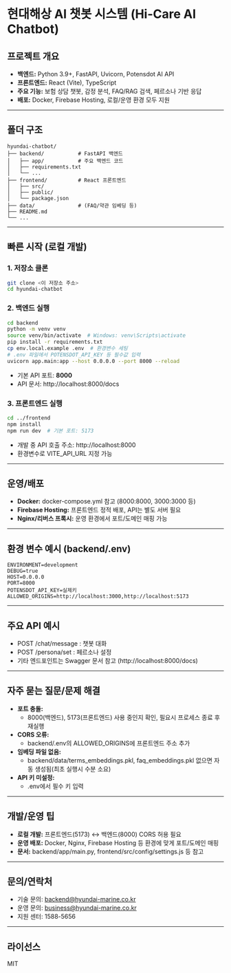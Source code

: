 # 현대해상 AI 챗봇 시스템 (Hi-Care AI Chatbot)

## 프로젝트 개요
- **백엔드:** Python 3.9+, FastAPI, Uvicorn, Potensdot AI API
- **프론트엔드:** React (Vite), TypeScript
- **주요 기능:** 보험 상담 챗봇, 감정 분석, FAQ/RAG 검색, 페르소나 기반 응답
- **배포:** Docker, Firebase Hosting, 로컬/운영 환경 모두 지원

---

## 폴더 구조
```
hyundai-chatbot/
├── backend/           # FastAPI 백엔드
│   ├── app/           # 주요 백엔드 코드
│   ├── requirements.txt
│   └── ...
├── frontend/          # React 프론트엔드
│   ├── src/
│   ├── public/
│   └── package.json
├── data/              # (FAQ/약관 임베딩 등)
├── README.md
└── ...
```

---

## 빠른 시작 (로컬 개발)

### 1. 저장소 클론
```bash
git clone <이 저장소 주소>
cd hyundai-chatbot
```

### 2. 백엔드 실행
```bash
cd backend
python -m venv venv
source venv/bin/activate  # Windows: venv\Scripts\activate
pip install -r requirements.txt
cp env.local.example .env  # 환경변수 세팅
# .env 파일에서 POTENSDOT_API_KEY 등 필수값 입력
uvicorn app.main:app --host 0.0.0.0 --port 8000 --reload
```
- 기본 API 포트: **8000**
- API 문서: http://localhost:8000/docs

### 3. 프론트엔드 실행
```bash
cd ../frontend
npm install
npm run dev  # 기본 포트: 5173
```
- 개발 중 API 호출 주소: http://localhost:8000
- 환경변수로 VITE_API_URL 지정 가능

---

## 운영/배포
- **Docker:** docker-compose.yml 참고 (8000:8000, 3000:3000 등)
- **Firebase Hosting:** 프론트엔드 정적 배포, API는 별도 서버 필요
- **Nginx/리버스 프록시:** 운영 환경에서 포트/도메인 매핑 가능

---

## 환경 변수 예시 (backend/.env)
```
ENVIRONMENT=development
DEBUG=true
HOST=0.0.0.0
PORT=8000
POTENSDOT_API_KEY=실제키
ALLOWED_ORIGINS=http://localhost:3000,http://localhost:5173
```

---

## 주요 API 예시
- POST /chat/message : 챗봇 대화
- POST /persona/set : 페르소나 설정
- 기타 엔드포인트는 Swagger 문서 참고 (http://localhost:8000/docs)

---

## 자주 묻는 질문/문제 해결
- **포트 충돌:**
  - 8000(백엔드), 5173(프론트엔드) 사용 중인지 확인, 필요시 프로세스 종료 후 재실행
- **CORS 오류:**
  - backend/.env의 ALLOWED_ORIGINS에 프론트엔드 주소 추가
- **임베딩 파일 없음:**
  - backend/data/terms_embeddings.pkl, faq_embeddings.pkl 없으면 자동 생성됨(최초 실행시 수분 소요)
- **API 키 미설정:**
  - .env에서 필수 키 입력

---

## 개발/운영 팁
- **로컬 개발:** 프론트엔드(5173) ↔ 백엔드(8000) CORS 허용 필요
- **운영 배포:** Docker, Nginx, Firebase Hosting 등 환경에 맞게 포트/도메인 매핑
- **문서:** backend/app/main.py, frontend/src/config/settings.js 등 참고

---

## 문의/연락처
- 기술 문의: backend@hyundai-marine.co.kr
- 운영 문의: business@hyundai-marine.co.kr
- 지원 센터: 1588-5656

---

## 라이선스
MIT
